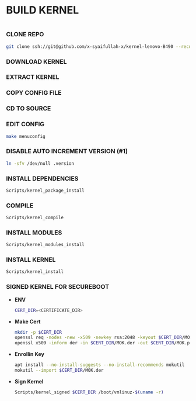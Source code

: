 # BUILD KERNEL
#
#
### CLONE REPO
```sh
git clone ssh://git@github.com/x-syaifullah-x/kernel-lenovo-B490 --recurse-submodules
```
### DOWNLOAD KERNEL

### EXTRACT KERNEL

### COPY CONFIG FILE

### CD TO SOURCE

### EDIT CONFIG
```sh
make menuconfig
```

### DISABLE AUTO INCREMENT VERSION (#1)
```sh
ln -sfv /dev/null .version
```

### INSTALL DEPENDENCIES
```sh
Scripts/kernel_package_install
```

### COMPILE
```sh
Scripts/kernel_compile
```

### INSTALL MODULES
```sh
Scripts/kernel_modules_install
```

### INSTALL KERNEL
```sh
Scripts/kernel_install
```

### SIGNED KERNEL FOR SECUREBOOT
- **ENV**
	```sh
	CERT_DIR=<CERTIFICATE_DIR>
	```
- **Make Cert**
	```sh
	mkdir -p $CERT_DIR
	openssl req -nodes -new -x509 -newkey rsa:2048 -keyout $CERT_DIR/MOK.priv -outform DER -out $CERT_DIR/MOK.der -days 36500 -subj "/CN=$(cat /sys/class/dmi/id/product_version)/"
	openssl x509 -inform der -in $CERT_DIR/MOK.der -out $CERT_DIR/MOK.pem
	```
- **Enrollin Key**
	```sh
	apt install --no-install-suggests --no-install-recommends mokutil
	mokutil --import $CERT_DIR/MOK.der
	```
- **Sign Kernel**
	```sh
	Scripts/kernel_signed $CERT_DIR /boot/vmlinuz-$(uname -r)
	```